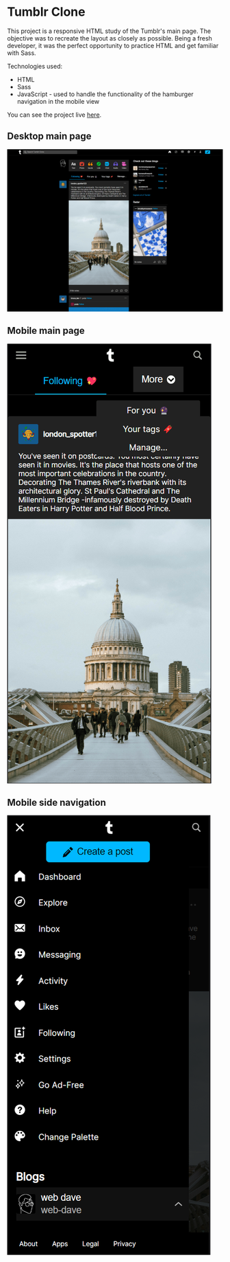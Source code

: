 # Tumblr Clone
This project is a responsive HTML study of the Tumblr's main page. The objective was to recreate the layout as closely as possible. Being a fresh developer, it was the perfect opportunity to practice HTML and get familiar with Sass.

Technologies used:
* HTML
* Sass
* JavaScript - used to handle the functionality of the hamburger navigation in the mobile view

You can see the project live [here](https://fluffy-granita-e2b65a.netlify.app/).

## Desktop main page
![tumblr clone desktop view](./screenshots/tumblr-clone-desktop-screenshot.png)

## Mobile main page
![tumblr clone desktop view](./screenshots/tumblr-clone-mobile-screenshot.png)

## Mobile side navigation
![tumblr clone desktop view](./screenshots/tumblr-clone-mobile-nav-screenshot.png) 